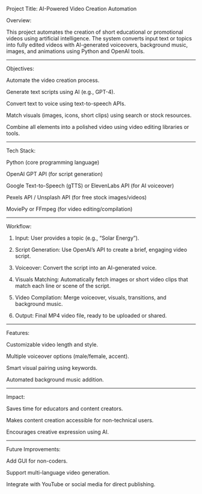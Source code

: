 Project Title: AI-Powered Video Creation Automation

Overview:

This project automates the creation of short educational or promotional videos using artificial intelligence. The system converts input text or topics into fully edited videos with AI-generated voiceovers, background music, images, and animations using Python and OpenAI tools.


---

Objectives:

Automate the video creation process.

Generate text scripts using AI (e.g., GPT-4).

Convert text to voice using text-to-speech APIs.

Match visuals (images, icons, short clips) using search or stock resources.

Combine all elements into a polished video using video editing libraries or tools.



---

Tech Stack:

Python (core programming language)

OpenAI GPT API (for script generation)

Google Text-to-Speech (gTTS) or ElevenLabs API (for AI voiceover)

Pexels API / Unsplash API (for free stock images/videos)

MoviePy or FFmpeg (for video editing/compilation)



---

Workflow:

1. Input: User provides a topic (e.g., “Solar Energy”).


2. Script Generation: Use OpenAI’s API to create a brief, engaging video script.


3. Voiceover: Convert the script into an AI-generated voice.


4. Visuals Matching: Automatically fetch images or short video clips that match each line or scene of the script.


5. Video Compilation: Merge voiceover, visuals, transitions, and background music.


6. Output: Final MP4 video file, ready to be uploaded or shared.




---

Features:

Customizable video length and style.

Multiple voiceover options (male/female, accent).

Smart visual pairing using keywords.

Automated background music addition.



---

Impact:

Saves time for educators and content creators.

Makes content creation accessible for non-technical users.

Encourages creative expression using AI.



---

Future Improvements:

Add GUI for non-coders.

Support multi-language video generation.

Integrate with YouTube or social media for direct publishing.
